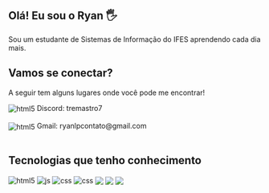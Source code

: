 ## Olá! Eu sou o Ryan 🖐️

Sou um estudante de Sistemas de Informação do IFES aprendendo cada dia mais.

## Vamos se conectar?

A seguir tem alguns lugares onde você pode me encontrar!

<div style="display: inline_block">
  <img align="center" alt="html5" src="https://img.shields.io/badge/Discord-7289DA?style=for-the-badge&logo=discord&logoColor=white"/> Discord: tremastro7
</div><br/>

<div style="display: inline_block">
  <img align="center" alt="html5" src="https://img.shields.io/badge/Gmail-D14836?style=for-the-badge&logo=gmail&logoColor=white"/> Gmail: ryanlpcontato@gmail.com
</div><br/>


## Tecnologias que tenho conhecimento

<div style="display: inline_block">
  <img align="center" alt="html5" src="https://img.shields.io/badge/Python-3776AB?style=for-the-badge&logo=python&logoColor=white" />
  <img align="center" alt="js" src="https://img.shields.io/badge/HTML-239120?style=for-the-badge&logo=html5&logoColor=white" />
  <img align="center" alt="css" src="https://img.shields.io/badge/CSS3-1572B6?style=for-the-badge&logo=css3&logoColor=white" />
  <img align="center" alt="css" src="https://img.shields.io/badge/C-00599C?style=for-the-badge&logo=c&logoColor=white" />
  <img align="center" alt+"css" src="https://img.shields.io/badge/typescript-%23007ACC.svg?style=for-the-badge&logo=typescript&logoColor=white" />
  <img align="center" alt+"css" src="https://img.shields.io/badge/angular-%23DD0031.svg?style=for-the-badge&logo=angular&logoColor=white" />
  <img align="center" alt+"css" src="https://img.shields.io/badge/vuejs-%2335495e.svg?style=for-the-badge&logo=vuedotjs&logoColor=%234FC08D" />

</div><br/>

